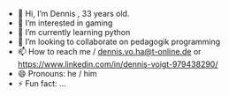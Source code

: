 - 👋 Hi, I’m Dennis , 33 years old.
- 👀 I’m interested in gaming
- 🌱 I’m currently learning python
- 💞️ I’m looking to collaborate on pedagogik programming
- 📫 How to reach me / dennis.vo.ha@t-online.de or https://www.linkedin.com/in/dennis-voigt-979438290/
- 😄 Pronouns: he / him
- ⚡ Fun fact: ...

<!---
DennisVgtHa/DennisVgtHa is a ✨ special ✨ repository because its `README.md` (this file) appears on your GitHub profile.
You can click the Preview link to take a look at your changes.
--->
